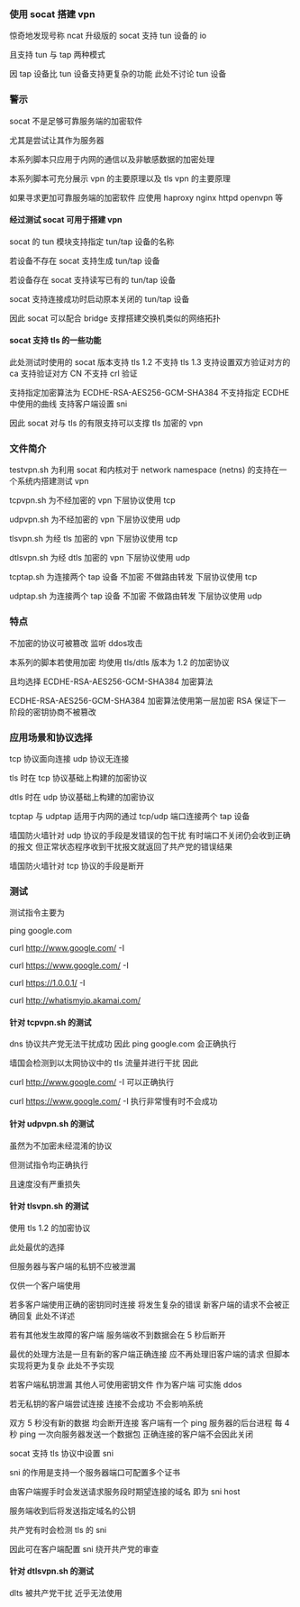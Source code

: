 ### 使用 socat 搭建 vpn

惊奇地发现号称 ncat 升级版的 socat 支持 tun 设备的 io

且支持 tun 与 tap 两种模式

因 tap 设备比 tun 设备支持更复杂的功能 此处不讨论 tun 设备

### 警示

socat 不是足够可靠服务端的加密软件

尤其是尝试让其作为服务器

本系列脚本只应用于内网的通信以及非敏感数据的加密处理

本系列脚本可充分展示 vpn 的主要原理以及 tls vpn 的主要原理

如果寻求更加可靠服务端的加密软件 应使用 haproxy nginx httpd openvpn 等

#### 经过测试 socat 可用于搭建 vpn

socat 的 tun 模块支持指定 tun/tap 设备的名称

若设备不存在 socat 支持生成 tun/tap 设备

若设备存在 socat 支持读写已有的 tun/tap 设备

socat 支持连接成功时启动原本关闭的 tun/tap 设备

因此 socat 可以配合 bridge 支撑搭建交换机类似的网络拓扑

#### socat 支持 tls 的一些功能

此处测试时使用的 socat 版本支持 tls 1.2 不支持 tls 1.3 支持设置双方验证对方的 ca 支持验证对方 CN 不支持 crl 验证

支持指定加密算法为 ECDHE-RSA-AES256-GCM-SHA384 不支持指定 ECDHE 中使用的曲线 支持客户端设置 sni

因此 socat 对与 tls 的有限支持可以支撑 tls 加密的 vpn

### 文件简介

testvpn.sh 为利用 socat 和内核对于 network namespace (netns) 的支持在一个系统内搭建测试 vpn

tcpvpn.sh 为不经加密的 vpn 下层协议使用 tcp

udpvpn.sh 为不经加密的 vpn 下层协议使用 udp

tlsvpn.sh 为经 tls 加密的 vpn 下层协议使用 tcp

dtlsvpn.sh 为经 dtls 加密的 vpn 下层协议使用 udp

tcptap.sh 为连接两个 tap 设备 不加密 不做路由转发 下层协议使用 tcp

udptap.sh 为连接两个 tap 设备 不加密 不做路由转发 下层协议使用 udp

### 特点

不加密的协议可被篡改 监听 ddos攻击

本系列的脚本若使用加密 均使用 tls/dtls 版本为 1.2 的加密协议

且均选择 ECDHE-RSA-AES256-GCM-SHA384 加密算法

ECDHE-RSA-AES256-GCM-SHA384 加密算法使用第一层加密 RSA 保证下一阶段的密钥协商不被篡改

### 应用场景和协议选择

tcp 协议面向连接 udp 协议无连接

tls 时在 tcp 协议基础上构建的加密协议

dtls 时在 udp 协议基础上构建的加密协议

tcptap 与 udptap 适用于内网的通过 tcp/udp 端口连接两个 tap 设备

墙国防火墙针对 udp 协议的手段是发错误的包干扰 有时端口不关闭仍会收到正确的报文 但正常状态程序收到干扰报文就返回了共产党的错误结果

墙国防火墙针对 tcp 协议的手段是断开

### 测试

测试指令主要为

ping google.com

curl http://www.google.com/ -I

curl https://www.google.com/ -I

curl https://1.0.0.1/ -I

curl http://whatismyip.akamai.com/

#### 针对 tcpvpn.sh 的测试

dns 协议共产党无法干扰成功 因此 ping google.com 会正确执行

墙国会检测到以太网协议中的 tls 流量并进行干扰 因此

curl http://www.google.com/ -I 可以正确执行

curl https://www.google.com/ -I 执行非常慢有时不会成功

#### 针对 udpvpn.sh 的测试

虽然为不加密未经混淆的协议

但测试指令均正确执行

且速度没有严重损失

#### 针对 tlsvpn.sh 的测试

使用 tls 1.2 的加密协议

此处最优的选择

但服务器与客户端的私钥不应被泄漏

仅供一个客户端使用

若多客户端使用正确的密钥同时连接 将发生复杂的错误 新客户端的请求不会被正确回复 此处不详述

若有其他发生故障的客户端 服务端收不到数据会在 5 秒后断开

最优的处理方法是一旦有新的客户端正确连接 应不再处理旧客户端的请求 但脚本实现将更为复杂 此处不予实现

若客户端私钥泄漏 其他人可使用密钥文件 作为客户端 可实施 ddos

若无私钥的客户端尝试连接 连接不会成功 不会影响系统

双方 5 秒没有新的数据 均会断开连接 客户端有一个 ping 服务器的后台进程 每 4 秒 ping 一次向服务器发送一个数据包 正确连接的客户端不会因此关闭

socat 支持 tls 协议中设置 sni

sni 的作用是支持一个服务器端口可配置多个证书

由客户端握手时会发送请求服务段时期望连接的域名 即为 sni host

服务端收到后将发送指定域名的公钥

共产党有时会检测 tls 的 sni

因此可在客户端配置 sni 绕开共产党的审查

#### 针对 dtlsvpn.sh 的测试

dlts 被共产党干扰 近乎无法使用
